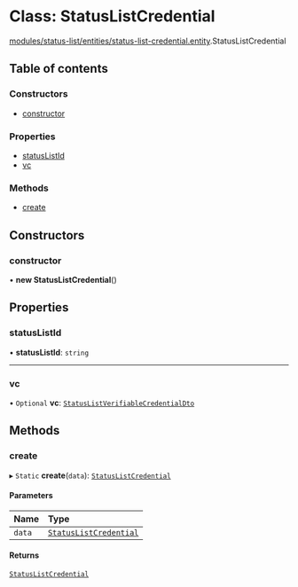 # Class: StatusListCredential

[modules/status-list/entities/status-list-credential.entity](../modules/modules_status_list_entities_status_list_credential_entity.md).StatusListCredential

## Table of contents

### Constructors

- [constructor](modules_status_list_entities_status_list_credential_entity.StatusListCredential.md#constructor)

### Properties

- [statusListId](modules_status_list_entities_status_list_credential_entity.StatusListCredential.md#statuslistid)
- [vc](modules_status_list_entities_status_list_credential_entity.StatusListCredential.md#vc)

### Methods

- [create](modules_status_list_entities_status_list_credential_entity.StatusListCredential.md#create)

## Constructors

### constructor

• **new StatusListCredential**()

## Properties

### statusListId

• **statusListId**: `string`

___

### vc

• `Optional` **vc**: [`StatusListVerifiableCredentialDto`](modules_status_list_dtos_status_list_verifiable_credential_dto.StatusListVerifiableCredentialDto.md)

## Methods

### create

▸ `Static` **create**(`data`): [`StatusListCredential`](modules_status_list_entities_status_list_credential_entity.StatusListCredential.md)

#### Parameters

| Name | Type |
| :------ | :------ |
| `data` | [`StatusListCredential`](modules_status_list_entities_status_list_credential_entity.StatusListCredential.md) |

#### Returns

[`StatusListCredential`](modules_status_list_entities_status_list_credential_entity.StatusListCredential.md)

